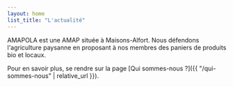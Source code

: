 ```yaml
---
layout: home
list_title: "L'actualité"
---
```


AMAPOLA est une AMAP située à Maisons-Alfort.
Nous défendons l'agriculture paysanne en proposant à nos membres des paniers de produits bio et locaux.

Pour en savoir plus, se rendre sur la page [Qui sommes-nous ?]({{ "/qui-sommes-nous" | relative_url }}).
